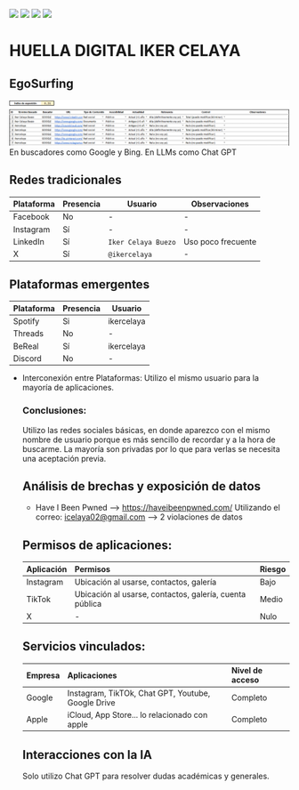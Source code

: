 [![](https://img.shields.io/badge/-Inicio-FFF?style=flat&logo=Emlakjet&logoColor=black)](/README.md) [![](https://img.shields.io/badge/-Entrega_2-FFF?style=flat&logo=openstreetmap&logoColor=black)](/Entregas/Entrega-2/ModeloDeNegocio.md)  [![](https://img.shields.io/badge/-Entrega_3-FFF?style=flat&logo=openstreetmap&logoColor=black)](/Entregas/Entrega-3/HuellaDigital.md)  [![](https://img.shields.io/badge/-Entrega_4-FFF?style=flat&logo=openstreetmap&logoColor=black)]()

# HUELLA DIGITAL IKER CELAYA

## EgoSurfing
![EgoSurfing](/Documentos/Imagenes/egoSurfingIkerCelaya.png)
En buscadores como Google y Bing.
En LLMs como Chat GPT
## Redes tradicionales
 Plataforma   | Presencia | Usuario        | Observaciones |
|--------------|-----------|----------------|---------------|
| Facebook     | No        |  -  | - |
| Instagram    | Sí        |  -  | - |
| LinkedIn     | Sí        | `Iker Celaya Buezo`  | Uso poco frecuente 
| X            | Sí        | `@ikercelaya` | - |

## Plataformas emergentes
|Plataforma|Presencia|Usuario|
|----------|---------|-------|
|Spotify   |Si       |ikercelaya|
|Threads|No|-|
|BeReal|Sí|ikercelaya|
|Discord|No|-|

- Interconexión entre Plataformas: Utilizo el mismo usuario para la mayoría de aplicaciones.
  ### Conclusiones:
  Utilizo las redes sociales básicas, en donde aparezco con el mismo nombre de usuario porque es más sencillo de recordar y a la hora de buscarme. La mayoría son privadas por lo que para verlas se necesita una aceptación previa.

  ## Análisis de brechas y exposición de datos
  - Have I Been Pwned --> https://haveibeenpwned.com/
    Utilizando el correo: icelaya02@gmail.com --> 2 violaciones de datos

  ## Permisos de aplicaciones:
  |Aplicación|Permisos|Riesgo|
  |----------|--------|------|
  |Instagram|Ubicación al usarse, contactos, galería| Bajo|
  |TikTok|Ubicación al usarse, contactos, galería, cuenta pública|Medio|
  |X|-|Nulo|

  ## Servicios vinculados:
  |Empresa|Aplicaciones|Nivel de acceso|
  |----------|--------|------|
  |Google|Instagram, TikTOk, Chat GPT, Youtube, Google Drive| Completo|
  |Apple|iCloud, App Store... lo relacionado con apple|Completo|

  ## Interacciones con la IA
  Solo utilizo Chat GPT para resolver dudas académicas y generales.

